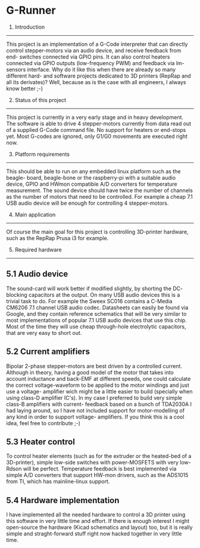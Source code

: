 G-Runner
========

1. Introduction
---------------

This project is an implementation of a G-Code interpreter that can directly
control stepper-motors via an audio device, and receive feedback from end-
switches connected via GPIO pins. It can also control heaters connected via
GPIO outputs (low-frequency PWM) and feedback via lm-sensors interface.
Why do it like this when there are already so many different hard- and software
projects dedicated to 3D printers (RepRap and all its derivates)?
Well, because as is the case with all engineers, I always know better ;-)

2. Status of this project
-------------------------

This project is currently in a very early stage and in heavy development.
The software is able to drive 4 stepper-motors currently from data read out
of a supplied G-Code command file. No support for heaters or end-stops yet.
Most G-codes are ignored, only G1/G0 movements are executed right now.

3. Platform requirements
------------------------

This should be able to run on any embedded linux platform such as the beagle-
board, beagle-bone or the raspberry-pi with a suitable audio device, GPIO and
HWmon compatible A/D converters for temperature measurement.
The sound device should have twice the number of channels as the number of
motors that need to be controlled. For example a cheap 7.1 USB audio device
will be enough for controlling 4 stepper-motors.

4. Main application
-------------------

Of course the main goal for this project is controlling 3D-printer hardware,
such as the RepRap Prusa i3 for example.

5. Required hardware
--------------------

5.1 Audio device
----------------

The sound-card will work better if modified slightly, by shorting the DC-
blocking capacitors at the output. On many USB audio devices this is a
trivial task to do. For example the Sweex SC016 contains a C-Media CM6206
7.1 channel USB audio codec. Datasheets can easily be found via Google, and
they contain reference schematics that will be very similar to most
implementations of popular 7.1 USB audio devices that use this chip.
Most of the time they will use cheap through-hole electrolytic capacitors,
that are very easy to short out.

5.2 Current amplifiers
----------------------

Bipolar 2-phase stepper-motors are best driven by a controlled current.
Although in theory, having a good model of the motor that takes into account
inductance and back-EMF at different speeds, one could calculate the correct
voltage-waveform to be applied to the motor windings and just use a voltage-
amplifier wich might be a little easier to build (specially when using class-D
amplifier IC's).
In my case I preferred to build very simple class-B amplifiers with current-
feedback based on a bunch of TDA2030A I had laying around, so I have not
included support for motor-modelling of any kind in order to support voltage-
amplifiers. If you think this is a cool idea, feel free to contribute ;-)

5.3 Heater control
------------------

To control heater elements (such as for the extruder or the heated-bed of a
3D-printer), simple low-side switches with power-MOSFETS with very low-Rdson
will be perfect.
Temperature feedback is best implemented via simple A/D converters that support
HW-mon drivers, such as the ADS1015 from TI, which has mainline-linux support.

5.4 Hardware implementation
---------------------------

I have implemented all the needed hardware to control a 3D printer using this
software in very little time and effort. If there is enough interest I might
open-source the hardware (Kicad schematics and layout) too, but it is really
simple and straght-forward stuff right now hacked together in very little time.

